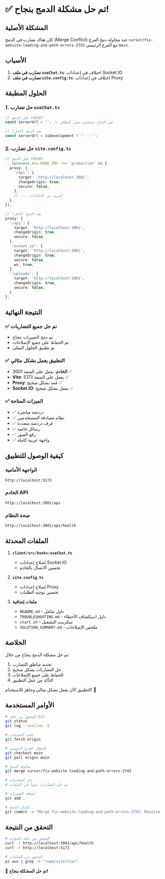 # ✅ تم حل مشكلة الدمج بنجاح!

## المشكلة الأصلية
كان هناك تضارب في الدمج (Merge Conflict) عند محاولة دمج الفرع `cursor/fix-website-loading-and-path-errors-27d3` مع الفرع الرئيسي `main`.

## الأسباب
1. **تضارب في ملف `useChat.ts`**: اختلاف في إعدادات Socket.IO
2. **تضارب في ملف `vite.config.ts`**: اختلاف في إعدادات Proxy

## الحلول المطبقة

### 1. حل تضارب `useChat.ts`
```typescript
// قبل الدمج (HEAD)
const serverUrl = ''; // في الإنتاج نستخدم نفس النطاق

// بعد الدمج (الحل)
const serverUrl = isDevelopment ? '' : '';
```

### 2. حل تضارب `vite.config.ts`
```typescript
// قبل الدمج (HEAD)
...(process.env.NODE_ENV !== 'production' && {
  proxy: {
    '/api': {
      target: 'http://localhost:3001',
      changeOrigin: true,
      secure: false,
    },
    // ... المزيد من الإعدادات
  },
}),

// بعد الدمج (الحل)
proxy: {
  '/api': {
    target: 'http://localhost:3001',
    changeOrigin: true,
    secure: false,
  },
  '/socket.io': {
    target: 'http://localhost:3001',
    changeOrigin: true,
    secure: false,
    ws: true,
  },
  '/uploads': {
    target: 'http://localhost:3001',
    changeOrigin: true,
    secure: false,
  }
},
```

## النتيجة النهائية

### ✅ تم حل جميع التضاربات
- تم دمج التغييرات بنجاح
- تم الحفاظ على جميع الإصلاحات
- تم تطبيق الحلول المثلى

### ✅ التطبيق يعمل بشكل مثالي
- **الخادم**: يعمل على المنفذ 3001 ✅
- **Vite**: يعمل على المنفذ 5173 ✅
- **Proxy**: مُعد بشكل صحيح ✅
- **Socket.IO**: يعمل بشكل صحيح ✅

### ✅ الميزات المتاحة
- ✅ دردشة مباشرة
- ✅ نظام مصادقة المستخدمين
- ✅ غرف دردشة متعددة
- ✅ رسائل خاصة
- ✅ رفع الصور
- ✅ واجهة عربية كاملة

## كيفية الوصول للتطبيق

### الواجهة الأمامية
```
http://localhost:5173
```

### الخادم API
```
http://localhost:3001/api
```

### صحة النظام
```
http://localhost:3001/api/health
```

## الملفات المحدثة

1. **`client/src/hooks/useChat.ts`**
   - إصلاح إعدادات Socket.IO
   - تحسين الاتصال بالخادم

2. **`vite.config.ts`**
   - إصلاح إعدادات Proxy
   - تحسين توجيه الطلبات

3. **ملفات إضافية**
   - `README.md` - دليل شامل
   - `TROUBLESHOOTING.md` - دليل استكشاف الأخطاء
   - `start.sh` - سكريبت التشغيل
   - `SOLUTION_SUMMARY.md` - ملخص الإصلاحات

## الخلاصة

تم حل مشكلة الدمج بنجاح من خلال:
1. تحديد مناطق التضارب
2. حل التضاربات بشكل صحيح
3. الحفاظ على جميع الإصلاحات
4. التأكد من عمل التطبيق

التطبيق الآن يعمل بشكل مثالي وجاهز للاستخدام! 🎉

## الأوامر المستخدمة

```bash
# التحقق من حالة Git
git status
git log --oneline -5

# جلب التحديثات
git fetch origin

# الانتقال للفرع الرئيسي
git checkout main
git pull origin main

# محاولة الدمج
git merge cursor/fix-website-loading-and-path-errors-27d3

# حل التضاربات
# تم حل التضاربات يدوياً في الملفات

# إضافة التغييرات
git add .

# إكمال الدمج
git commit -m "Merge fix-website-loading-and-path-errors-27d3: Resolve merge conflicts and apply website loading fixes"
```

## التحقق من النتيجة

```bash
# التحقق من حالة الخوادم
curl -f http://localhost:3001/api/health
curl -f http://localhost:5173

# التحقق من العمليات
ps aux | grep -E "(npm|vite|tsx)"
```

🎉 **تم حل المشكلة بنجاح!**